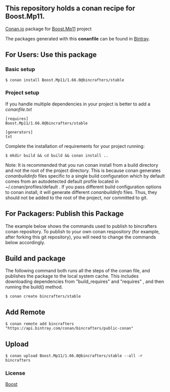 ## This repository holds a conan recipe for Boost.Mp11.

[Conan.io](https://conan.io) package for [Boost.Mp11](https://github.com/Boostorg/Mp11) project

The packages generated with this **conanfile** can be found in [Bintray](https://bintray.com/bincrafters/public-conan/Boost.Mp11%3Abincrafters).

## For Users: Use this package

### Basic setup

    $ conan install Boost.Mp11/1.66.0@bincrafters/stable

### Project setup

If you handle multiple dependencies in your project is better to add a *conanfile.txt*

    [requires]
    Boost.Mp11/1.66.0@bincrafters/stable

    [generators]
    txt

Complete the installation of requirements for your project running:

    $ mkdir build && cd build && conan install ..
	
Note: It is recommended that you run conan install from a build directory and not the root of the project directory.  This is because conan generates *conanbuildinfo* files specific to a single build configuration which by default comes from an autodetected default profile located in ~/.conan/profiles/default .  If you pass different build configuration options to conan install, it will generate different *conanbuildinfo* files.  Thus, they should not be added to the root of the project, nor committed to git. 

## For Packagers: Publish this Package

The example below shows the commands used to publish to bincrafters conan repository. To publish to your own conan respository (for example, after forking this git repository), you will need to change the commands below accordingly. 

## Build  and package 

The following command both runs all the steps of the conan file, and publishes the package to the local system cache.  This includes downloading dependencies from "build_requires" and "requires" , and then running the build() method. 

    $ conan create bincrafters/stable
	
## Add Remote

	$ conan remote add bincrafters "https://api.bintray.com/conan/bincrafters/public-conan"

## Upload

    $ conan upload Boost.Mp11/1.66.0@bincrafters/stable --all -r bincrafters

### License
[Boost](www.boost.org/LICENSE_1_0.txt)

